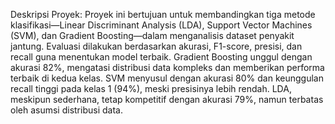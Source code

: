 Deskripsi Proyek:
Proyek ini bertujuan untuk membandingkan tiga metode klasifikasi—Linear Discriminant Analysis (LDA), Support Vector Machines (SVM), dan Gradient Boosting—dalam menganalisis dataset penyakit jantung. Evaluasi dilakukan berdasarkan akurasi, F1-score, presisi, dan recall guna menentukan model terbaik. Gradient Boosting unggul dengan akurasi 82%, mengatasi distribusi data kompleks dan memberikan performa terbaik di kedua kelas. SVM menyusul dengan akurasi 80% dan keunggulan recall tinggi pada kelas 1 (94%), meski presisinya lebih rendah. LDA, meskipun sederhana, tetap kompetitif dengan akurasi 79%, namun terbatas oleh asumsi distribusi data.
